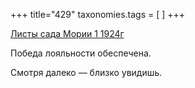 +++
title="429"
taxonomies.tags = [
]
+++


[Листы сада Мории 1 1924г](/agni/1924)




Победа лояльности обеспечена.   



Смотря далеко — близко увидишь.   


